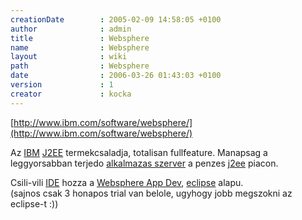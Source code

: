 ```yaml
---
creationDate        : 2005-02-09 14:58:05 +0100 
author              : admin 
title               : Websphere 
name                : Websphere 
layout              : wiki 
path                : Websphere 
date                : 2006-03-26 01:43:03 +0100 
version             : 1 
creator             : kocka 
---
```

[http://www.ibm.com/software/websphere/](http://www.ibm.com/software/websphere/)

Az [IBM](IBM.html) [J2EE](j2ee.html) termekcsaladja, totalisan fullfeature. Manapsag a leggyorsabban terjedo [alkalmazas szerver](Alkalmazas%20Szerver.html) a penzes [j2ee](j2ee.html) piacon.

Csili-vili [IDE](IDE.html) hozza a [Websphere App Dev](Websphere%20App%20Dev.html), [eclipse](Eclipse.html) alapu.<br/> (sajnos csak 3 honapos trial van belole, ugyhogy jobb megszokni az eclipse-t :))
